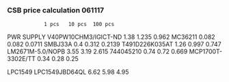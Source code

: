 ### CSB price calculation 061117

				1 pcs	10 pcs	100 pcs
PWR SUPPLY
V40PW10CHM3/IGICT-ND		1.38	1.235	0.962
MC36211				0.082	0.082	0.0711
SMBJ33A				0.4	0.312	0.2139
T491D226K035AT			1.26	0.997	0.747
LM2671M-5.0/NOPB		3.55	3.19	2.615
744045210			0.74	0.72	0.669
MCP1700T-3302E/TT		0.34	0.28	0.25

LPC1549
LPC1549JBD64QL			6.62	5.98	4.95

